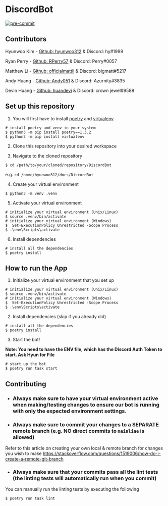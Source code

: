 # DiscordBot
[![pre-commit](https://img.shields.io/badge/pre--commit-enabled-brightgreen?logo=pre-commit)](https://github.com/pre-commit/pre-commit)

## Contributors
Hyunwoo Kim - [Github: hyunwoo312](https://github.com/hyunwoo312) & Discord: hy#1999

Ryan Perry - [Github: RPerry57](https://github.com/RPerry57) & Discord: Perry#0057

Matthew Li - [Github: officialmattli](https://github.com/officialmattli) & Discord: bigmatt#5217

Andy Huang - [Github: Andy051](https://github.com/Andy051) & Discord: Azurnity#3835

Devin Huang - [Github: huandevi](https://github.com/huandevi) & Discord: crown jewel#9588

## Set up this repository

1. You will first have to install [poetry](https://python-poetry.org/docs/) and [virtualenv](https://packaging.python.org/en/latest/guides/installing-using-pip-and-virtual-environments/)

```
# install poetry and venv in your system
$ python3 -m pip install poetry==1.3.2
$ python3 -m pip install virtualenv
```

2. Clone this repository into your desired workspace

3. Navigate to the cloned repository

```
$ cd /path/to/your/cloned/repository/DiscordBot
```

e.g. `cd /home/hyunwoo312/docs/DiscordBot`

4. Create your virtual environment

```
$ python3 -m venv .venv
```

5. Activate your virtual environment

```
# initialize your virtual environment (Unix/Linux)
$ source .venv/bin/activate
# initialize your virtual environment (Windows)
$  Set-ExecutionPolicy Unrestricted -Scope Process
$ .\env\Scripts\activate
```

6. Install dependencies

```
# install all the dependencies
$ poetry install
```


## How to run the App
1. Initialize your virtual environment that you set up

```
# initialize your virtual environment (Unix/Linux)
$ source .venv/bin/activate
# initialize your virtual environment (Windows)
$  Set-ExecutionPolicy Unrestricted -Scope Process
$ .\env\Scripts\activate
```

2. Install dependencies (skip if you already did)

```
# install all the dependencies
$ poetry install
```

3. Start the bot!

**Note: You need to have the ENV file, which has the Discord Auth Token to start. Ask Hyun for File**

```
# start up the bot
$ poetry run task start
```

## Contributing

* ### Always make sure to have your virtual environment active when making/testing changes to ensure our bot is running with only the expected environment settings.

* ### Always make sure to commit your changes to a SEPARATE remote branch (e.g. NO direct commits to `mainline` is allowed)
Refer to this article on creating your own local & remote branch for changes you wish to make
https://stackoverflow.com/questions/1519006/how-do-i-create-a-remote-git-branch

* ### Always make sure that your commits pass all the lint tests (the linting tests will automatically run when you commit)
You can manually run the linting tests by executing the following
```
$ poetry run task lint
```
